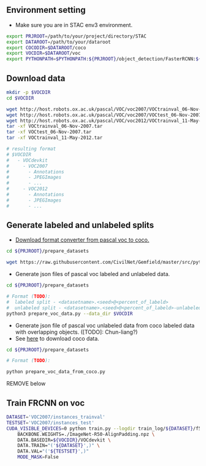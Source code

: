 ## Environment setting

- Make sure you are in STAC env3 environment.

```bash
export PRJROOT=/path/to/your/project/directory/STAC
export DATAROOT=/path/to/your/dataroot
export COCODIR=$DATAROOT/coco
export VOCDIR=$DATAROOT/voc
export PYTHONPATH=$PYTHONPATH:${PRJROOT}/object_detection/FasterRCNN:${PRJROOT}
```

## Download data

```bash
mkdir -p $VOCDIR
cd $VOCDIR

wget http://host.robots.ox.ac.uk/pascal/VOC/voc2007/VOCtrainval_06-Nov-2007.tar
wget http://host.robots.ox.ac.uk/pascal/VOC/voc2007/VOCtest_06-Nov-2007.tar
wget http://host.robots.ox.ac.uk/pascal/VOC/voc2012/VOCtrainval_11-May-2012.tar
tar -xf VOCtrainval_06-Nov-2007.tar
tar -xf VOCtest_06-Nov-2007.tar
tar -xf VOCtrainval_11-May-2012.tar

# resulting format
# $VOCDIR
#   - VOCdevkit
#     - VOC2007
#       - Annotations
#       - JPEGImages
#       - ...
#     - VOC2012
#       - Annotations
#       - JPEGImages
#       - ...
```

## Generate labeled and unlabeled splits

- [Download format converter from pascal voc to coco.](https://github.com/CivilNet/Gemfield/blob/master/src/python/pascal_voc_xml2json/pascal_voc_xml2json.py)

```bash
cd ${PRJROOT}/prepare_datasets

wget https://raw.githubusercontent.com/CivilNet/Gemfield/master/src/python/pascal_voc_xml2json/pascal_voc_xml2json.py
```

- Generate json files of pascal voc labeled and unlabeled data.

```bash
cd ${PRJROOT}/prepare_datasets

# Format (TODO):
#  labeled split - <datasetname>.<seed>@<percent_of_labeld>
#  unlabeled split - <datasetname>.<seed>@<percent_of_labeld>-unlabeled
python3 prepare_voc_data.py --data_dir $VOCDIR
```
- Generate json file of pascal voc unlabeled data from coco labeled data with overlapping objects. ([TODO]: Chun-liang?)
- See [here](prepare_datasets/coco_instruction.md) to download coco data.

```bash
cd ${PRJROOT}/prepare_datasets

# Format (TODO):

python prepare_voc_data_from_coco.py
```


REMOVE below

## Train FRCNN on voc
```bash
DATASET='VOC2007/instances_trainval'
TESTSET='VOC2007/instances_test'
CUDA_VISIBLE_DEVICES=0 python train.py --logdir train_log/${DATASET}/f50-fpn --config \
    BACKBONE.WEIGHTS=./ImageNet-R50-AlignPadding.npz \
    DATA.BASEDIR=${VOCDIR}/VOCdevkit \
    DATA.TRAIN="('${DATASET}',)" \
    DATA.VAL="('${TESTSET}',)"
    MODE_MASK=False
```
